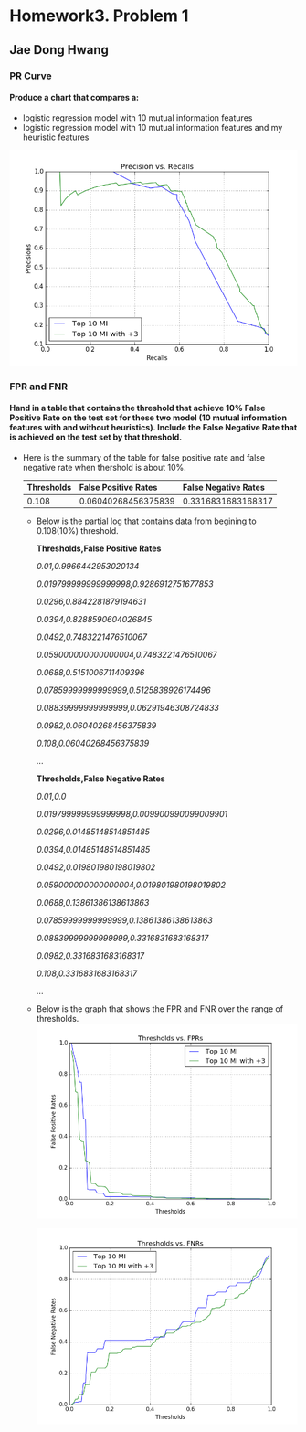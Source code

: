 # Homework3. Problem 1

## Jae Dong Hwang

### PR Curve

#### Produce a chart that compares a:

* logistic regression model with 10 mutual information features
* logistic regression model with 10 mutual information features and my heuristic features

![poc](precision_vs_recall_50000.png)

### FPR and FNR

#### Hand in a table that contains the threshold that achieve 10% False Positive Rate on the test set for these two model (10 mutual information features with and without heuristics). Include the False Negative Rate that is achieved on the test set by that threshold.

* Here is the summary of the table for false positive rate and false negative rate when thershold is about 10%.

  |Thresholds|False Positive Rates | False Negative Rates |
  |-|-|-|
  |0.108 | 0.06040268456375839 | 0.3316831683168317 |

  * Below is the partial log that contains data from begining to 0.108(10%) threshold.

    **Thresholds,False Positive Rates**

    *0.01,0.9966442953020134*

    *0.019799999999999998,0.9286912751677853*

    *0.0296,0.8842281879194631*

    *0.0394,0.8288590604026845*

    *0.0492,0.7483221476510067*

    *0.059000000000000004,0.7483221476510067*

    *0.0688,0.5151006711409396*

    *0.07859999999999999,0.5125838926174496*

    *0.08839999999999999,0.06291946308724833*

    *0.0982,0.06040268456375839*

    *0.108,0.06040268456375839*

    *...*

    **Thresholds,False Negative Rates**

    *0.01,0.0*

    *0.019799999999999998,0.009900990099009901*

    *0.0296,0.01485148514851485*

    *0.0394,0.01485148514851485*

    *0.0492,0.019801980198019802*

    *0.059000000000000004,0.019801980198019802*

    *0.0688,0.13861386138613863*

    *0.07859999999999999,0.13861386138613863*

    *0.08839999999999999,0.3316831683168317*

    *0.0982,0.3316831683168317*

    *0.108,0.3316831683168317*

    *...*

  * Below is the graph that shows the FPR and FNR over the range of thresholds.
    ![fpr_comp](thresholds_fpr_comp_50000.png)

    ![fnr_comp](thresholds_fnr_comp_50000.png)